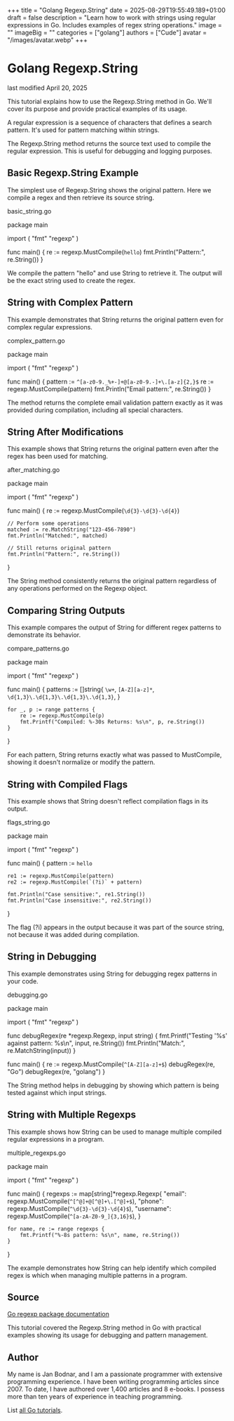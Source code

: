 +++
title = "Golang Regexp.String"
date = 2025-08-29T19:55:49.189+01:00
draft = false
description = "Learn how to work with strings using regular expressions in Go. Includes examples of regex string operations."
image = ""
imageBig = ""
categories = ["golang"]
authors = ["Cude"]
avatar = "/images/avatar.webp"
+++

# Golang Regexp.String

last modified April 20, 2025

This tutorial explains how to use the Regexp.String method in Go.
We'll cover its purpose and provide practical examples of its usage.

A regular expression is a sequence of characters that defines a
search pattern. It's used for pattern matching within strings.

The Regexp.String method returns the source text used to compile
the regular expression. This is useful for debugging and logging purposes.

## Basic Regexp.String Example

The simplest use of Regexp.String shows the original pattern.
Here we compile a regex and then retrieve its source string.

basic_string.go
  

package main

import (
    "fmt"
    "regexp"
)

func main() {
    re := regexp.MustCompile(`hello`)
    fmt.Println("Pattern:", re.String())
}

We compile the pattern "hello" and use String to retrieve it.
The output will be the exact string used to create the regex.

## String with Complex Pattern

This example demonstrates that String returns the original
pattern even for complex regular expressions.

complex_pattern.go
  

package main

import (
    "fmt"
    "regexp"
)

func main() {
    pattern := `^[a-z0-9._%+-]+@[a-z0-9.-]+\.[a-z]{2,}$`
    re := regexp.MustCompile(pattern)
    fmt.Println("Email pattern:", re.String())
}

The method returns the complete email validation pattern exactly as it was
provided during compilation, including all special characters.

## String After Modifications

This example shows that String returns the original pattern
even after the regex has been used for matching.

after_matching.go
  

package main

import (
    "fmt"
    "regexp"
)

func main() {
    re := regexp.MustCompile(`\d{3}-\d{3}-\d{4}`)
    
    // Perform some operations
    matched := re.MatchString("123-456-7890")
    fmt.Println("Matched:", matched)
    
    // Still returns original pattern
    fmt.Println("Pattern:", re.String())
}

The String method consistently returns the original pattern
regardless of any operations performed on the Regexp object.

## Comparing String Outputs

This example compares the output of String for different
regex patterns to demonstrate its behavior.

compare_patterns.go
  

package main

import (
    "fmt"
    "regexp"
)

func main() {
    patterns := []string{
        `\w+`,
        `[A-Z][a-z]*`,
        `\d{1,3}\.\d{1,3}\.\d{1,3}\.\d{1,3}`,
    }

    for _, p := range patterns {
        re := regexp.MustCompile(p)
        fmt.Printf("Compiled: %-30s Returns: %s\n", p, re.String())
    }
}

For each pattern, String returns exactly what was passed to
MustCompile, showing it doesn't normalize or modify the pattern.

## String with Compiled Flags

This example shows that String doesn't reflect compilation
flags in its output.

flags_string.go
  

package main

import (
    "fmt"
    "regexp"
)

func main() {
    pattern := `hello`
    
    re1 := regexp.MustCompile(pattern)
    re2 := regexp.MustCompile(`(?i)` + pattern)
    
    fmt.Println("Case sensitive:", re1.String())
    fmt.Println("Case insensitive:", re2.String())
}

The flag (?i) appears in the output because it was part of the
source string, not because it was added during compilation.

## String in Debugging

This example demonstrates using String for debugging regex
patterns in your code.

debugging.go
  

package main

import (
    "fmt"
    "regexp"
)

func debugRegex(re *regexp.Regexp, input string) {
    fmt.Printf("Testing '%s' against pattern: %s\n", input, re.String())
    fmt.Println("Match:", re.MatchString(input))
}

func main() {
    re := regexp.MustCompile(`^[A-Z][a-z]+$`)
    debugRegex(re, "Go")
    debugRegex(re, "golang")
}

The String method helps in debugging by showing which pattern
is being tested against which input strings.

## String with Multiple Regexps

This example shows how String can be used to manage multiple
compiled regular expressions in a program.

multiple_regexps.go
  

package main

import (
    "fmt"
    "regexp"
)

func main() {
    regexps := map[string]*regexp.Regexp{
        "email":    regexp.MustCompile(`^[^@]+@[^@]+\.[^@]+$`),
        "phone":    regexp.MustCompile(`^\d{3}-\d{3}-\d{4}$`),
        "username": regexp.MustCompile(`^[a-zA-Z0-9_]{3,16}$`),
    }

    for name, re := range regexps {
        fmt.Printf("%-8s pattern: %s\n", name, re.String())
    }
}

The example demonstrates how String can help identify which
compiled regex is which when managing multiple patterns in a program.

## Source

[Go regexp package documentation](https://pkg.go.dev/regexp)

This tutorial covered the Regexp.String method in Go with
practical examples showing its usage for debugging and pattern management.

## Author

My name is Jan Bodnar, and I am a passionate programmer with extensive
programming experience. I have been writing programming articles since 2007.
To date, I have authored over 1,400 articles and 8 e-books. I possess more
than ten years of experience in teaching programming.

List [all Go tutorials](/golang/).